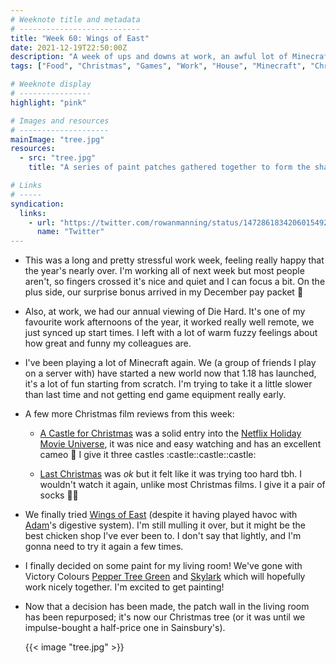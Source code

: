 ```yaml
---
# Weeknote title and metadata
# ---------------------------
title: "Week 60: Wings of East"
date: 2021-12-19T22:50:00Z
description: "A week of ups and downs at work, an awful lot of Minecraft, some Christmas films, delicious fried chicken, and some paint decisions."
tags: ["Food", "Christmas", "Games", "Work", "House", "Minecraft", "Christmas Films"]

# Weeknote display
# ----------------
highlight: "pink"

# Images and resources
# --------------------
mainImage: "tree.jpg"
resources:
  - src: "tree.jpg"
    title: "A series of paint patches gathered together to form the shape of a Christmas tree"

# Links
# -----
syndication:
  links:
    - url: "https://twitter.com/rowanmanning/status/1472861834206015492"
      name: "Twitter"
---
```


  * This was a long and pretty stressful work week, feeling really happy that the year's nearly over. I'm working all of next week but most people aren't, so fingers crossed it's nice and quiet and I can focus a bit. On the plus side, our surprise bonus arrived in my December pay packet :tada:

  * Also, at work, we had our annual viewing of Die Hard. It's one of my favourite work afternoons of the year, it worked really well remote, we just synced up start times. I left with a lot of warm fuzzy feelings about how great and funny my colleagues are.

  * I've been playing a lot of Minecraft again. We (a group of friends I play on a server with) have started a new world now that 1.18 has launched, it's a lot of fun starting from scratch. I'm trying to take it a little slower than last time and not getting end game equipment really early.

  * A few more Christmas film reviews from this week:

    * [A Castle for Christmas](https://en.wikipedia.org/wiki/A_Castle_for_Christmas) was a solid entry into the [Netflix Holiday Movie Universe](https://netflix-holiday-movie-universe.fandom.com/wiki/Netflix_Holiday_Movie_Universe_Wiki), it was nice and easy watching and has an excellent cameo :eyes: I give it three castles :castle::castle::castle:

    * [Last Christmas](https://en.wikipedia.org/wiki/Last_Christmas_(film)) was _ok_ but it felt like it was trying too hard tbh. I wouldn't watch it again, unlike most Christmas films. I give it a pair of socks :socks::socks:

  * We finally tried [Wings of East](https://goo.gl/maps/BQkec31jvzQgxTFr7) (despite it having played havoc with [Adam](https://twitter.com/uxtremist)'s digestive system). I'm still mulling it over, but it might be the best chicken shop I've ever been to. I don't say that lightly, and I'm gonna need to try it again a few times.

  * I finally decided on some paint for my living room! We've gone with Victory Colours [Pepper Tree Green](https://www.victorycolours.co.uk/products/pepper-tree-green-no-34) and [Skylark](https://www.victorycolours.co.uk/products/skylark-no-7) which will hopefully work nicely together. I'm excited to get painting!

  * Now that a decision has been made, the patch wall in the living room has been repurposed; it's now our Christmas tree (or it was until we impulse-bought a half-price one in Sainsbury's).

    {{< image "tree.jpg" >}}